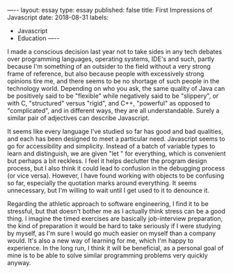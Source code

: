 —--
layout: essay
type: essay
published: false
title: First Impressions of Javascript
date: 2018-08-31
labels:
 - Javascript
 - Education
—--

I made a conscious decision last year not to take sides in any tech debates over programming languages, operating systems, IDE's and such, partly because I'm something of an outsider to the field without a very strong frame of reference, but also because people with excessively strong opinions tire me, and there seems to be no shortage of such people in the technology world. Depending on who you ask, the same quality of Java can be positively said to be "flexible" while negatively said to be "slippery", or with C, "structured" versus "rigid", and C++, "powerful" as opposed to "complicated", and in different ways, they are all understandable. Surely a similar pair of adjectives can describe Javascript.

It seems like every language I've studied so far has good and bad qualities, and each has been designed to meet a particular need. Javascript seems to go for accessibility and simplicity. Instead of a batch of variable types to learn and distinguish, we are given  "let " for everything, which is convenient but perhaps a bit reckless. I feel it helps declutter the program design process, but I also think it could lead to confusion in the debugging process (or vice versa). However, I have found working with objects to be confusing so far, especially the quotation marks around everything. It seems unnecessary, but I'm willing to wait until I get used to it to denounce it.

Regarding the athletic approach to software engineering, I find it to be stressful, but that doesn't bother me as I actually think stress can be a good thing. I imagine the timed exercises are basically job-interview preparation, the kind of preparation it would be hard to take seriously if I were studying by myself, as I'm sure I would go much easier on myself than a company would. It's also a new way of learning for me, which I'm happy to experience. In the long run, I think it will be beneficial, as a personal goal of mine is to be able to solve similar programming problems very quickly anyway.